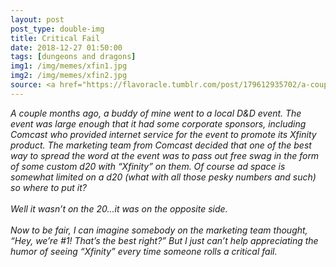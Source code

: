```yaml
---
layout: post
post_type: double-img
title: Critical Fail
date: 2018-12-27 01:50:00
tags: [dungeons and dragons]
img1: /img/memes/xfin1.jpg
img2: /img/memes/xfin2.jpg
source: <a href="https://flavoracle.tumblr.com/post/179612935702/a-couple-months-ago-a-buddy-of-mine-went-to-a" target="_blank" rel="nofollow">Flavoracle</a>
---
```

*A couple months ago, a buddy of mine went to a local D&D event. The event was large enough that it had some corporate sponsors, including Comcast who provided internet service for the event to promote its Xfinity product. The marketing team from Comcast decided that one of the best way to spread the word at the event was to pass out free swag in the form of some custom d20 with “Xfinity” on them. Of course ad space is somewhat limited on a d20 (what with all those pesky numbers and such) so where to put it?*
<br><br>
*Well it wasn’t on the 20...it was on the opposite side.*
<br><br>
*Now to be fair, I can imagine somebody on the marketing team thought, “Hey, we’re #1! That’s the best right?” But I just can’t help appreciating the humor of seeing “Xfinity” every time someone rolls a critical fail.*
